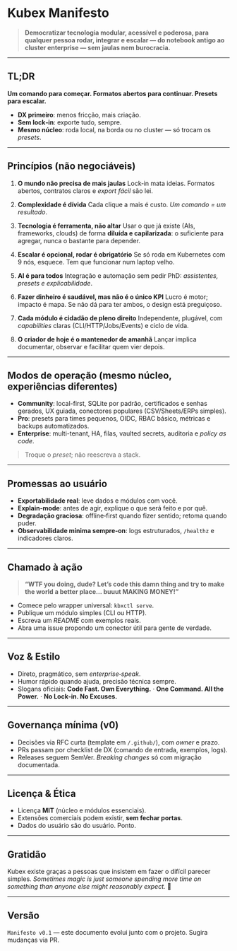 # Kubex Manifesto

> **Democratizar tecnologia modular, acessível e poderosa, para qualquer pessoa rodar, integrar e escalar — do notebook antigo ao cluster enterprise — sem jaulas nem burocracia.**

---

## TL;DR

**Um comando para começar. Formatos abertos para continuar. Presets para escalar.**

* **DX primeiro**: menos fricção, mais criação.
* **Sem lock‑in**: exporte tudo, sempre.
* **Mesmo núcleo**: roda local, na borda ou no cluster — só trocam os *presets*.

---

## Princípios (não negociáveis)

1. **O mundo não precisa de mais jaulas**
   Lock‑in mata ideias. Formatos abertos, contratos claros e *export fácil* são lei.

2. **Complexidade é dívida**
   Cada clique a mais é custo. *Um comando = um resultado*.

3. **Tecnologia é ferramenta, não altar**
   Usar o que já existe (AIs, frameworks, clouds) de forma **diluída e capilarizada**: o suficiente para agregar, nunca o bastante para depender.

4. **Escalar é opcional, rodar é obrigatório**
   Se só roda em Kubernetes com 9 nós, esquece. Tem que funcionar num laptop velho.

5. **AI é para todos**
   Integração e automação sem pedir PhD: *assistentes, presets e explicabilidade*.

6. **Fazer dinheiro é saudável, mas não é o único KPI**
   Lucro é motor; impacto é mapa. Se não dá para ter ambos, o design está preguiçoso.

7. **Cada módulo é cidadão de pleno direito**
   Independente, plugável, com *capabilities* claras (CLI/HTTP/Jobs/Events) e ciclo de vida.

8. **O criador de hoje é o mantenedor de amanhã**
   Lançar implica documentar, observar e facilitar quem vier depois.

---

## Modos de operação (mesmo núcleo, experiências diferentes)

* **Community**: local-first, SQLite por padrão, certificados e senhas gerados, UX guiada, conectores populares (CSV/Sheets/ERPs simples).
* **Pro**: presets para times pequenos, OIDC, RBAC básico, métricas e backups automatizados.
* **Enterprise**: multi-tenant, HA, filas, vaulted secrets, auditoria e *policy as code*.

> Troque o *preset*; não reescreva a stack.

---

## Promessas ao usuário

* **Exportabilidade real**: leve dados e módulos com você.
* **Explain‑mode**: antes de agir, explique o que será feito e por quê.
* **Degradação graciosa**: offline‑first quando fizer sentido; retoma quando puder.
* **Observabilidade mínima sempre‑on**: logs estruturados, `/healthz` e indicadores claros.

---

## Chamado à ação

> **“WTF you doing, dude? Let’s code this damn thing and try to make the world a better place… buuut MAKING MONEY!”**

* Comece pelo wrapper universal: `kbxctl serve`.
* Publique um módulo simples (CLI ou HTTP).
* Escreva um *README* com exemplos reais.
* Abra uma issue propondo um conector útil para gente de verdade.

---

## Voz & Estilo

* Direto, pragmático, sem *enterprise‑speak*.
* Humor rápido quando ajuda, precisão técnica sempre.
* Slogans oficiais: **Code Fast. Own Everything.** · **One Command. All the Power.** · **No Lock‑in. No Excuses.**

---

## Governança mínima (v0)

* Decisões via RFC curta (template em `/.github/`), com *owner* e prazo.
* PRs passam por checklist de DX (comando de entrada, exemplos, logs).
* Releases seguem SemVer. *Breaking changes* só com migração documentada.

---

## Licença & Ética

* Licença **MIT** (núcleo e módulos essenciais).
* Extensões comerciais podem existir, **sem fechar portas**.
* Dados do usuário são do usuário. Ponto.

---

## Gratidão

Kubex existe graças a pessoas que insistem em fazer o difícil parecer simples. *Sometimes magic is just someone spending more time on something than anyone else might reasonably expect.* 🎩

---

## Versão

`Manifesto v0.1` — este documento evolui junto com o projeto. Sugira mudanças via PR.
